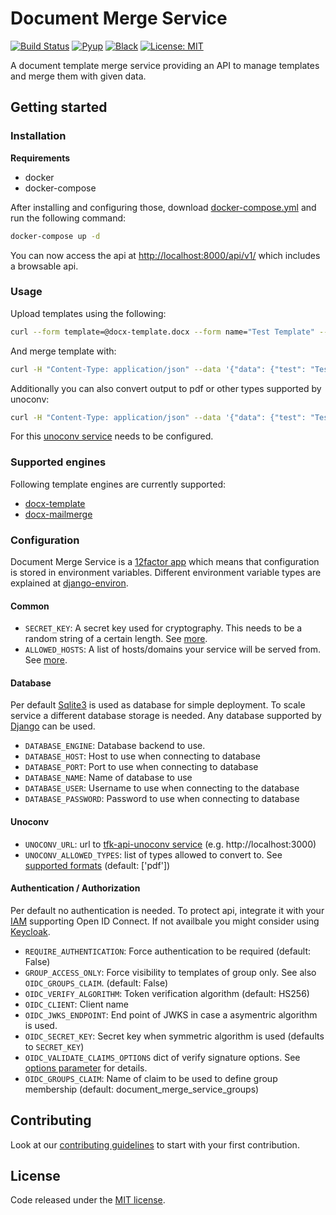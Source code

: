 # Document Merge Service

[![Build Status](https://travis-ci.com/adfinis-sygroup/document-merge-service.svg?branch=master)](https://travis-ci.com/adfinis-sygroup/document-merge-service)
[![Pyup](https://pyup.io/repos/github/adfinis-sygroup/document-merge-service/shield.svg)](https://pyup.io/account/repos/github/adfinis-sygroup/document-merge-service/)
[![Black](https://img.shields.io/badge/code%20style-black-000000.svg)](https://github.com/adfinis-sygroup/document-merge-service)
[![License: MIT](https://img.shields.io/badge/License-MIT-blue.svg)](https://opensource.org/licenses/MIT)

A document template merge service providing an API to manage templates and merge them with given data.

## Getting started

### Installation

**Requirements**
* docker
* docker-compose

After installing and configuring those, download [docker-compose.yml](https://raw.githubusercontent.com/adfinis-sygroup/document-merge-service/master/docker-compose.yml) and run the following command:

```bash
docker-compose up -d
```

You can now access the api at [http://localhost:8000/api/v1/](http://localhost:8000/api/v1/) which includes a browsable api.

### Usage

Upload templates using the following:

```bash
curl --form template=@docx-template.docx --form name="Test Template" --form engine=docx-template http://localhost:8000/api/v1/template/
```

And merge template with:

```bash
curl -H "Content-Type: application/json" --data '{"data": {"test": "Test Input"}}' http://localhost:8000/api/v1/template/test-template/merge/ > output.docx
```

Additionally you can also convert output to pdf or other types supported by unoconv:

```bash
curl -H "Content-Type: application/json" --data '{"data": {"test": "Test Input"}, "convert": "pdf"}' http://localhost:8000/api/v1/template/test-template/merge/ > output.pdf
```

For this [unoconv service](#unoconv) needs to be configured.

### Supported engines

Following template engines are currently supported:

* [docx-template](https://github.com/elapouya/python-docx-template)
* [docx-mailmerge](https://github.com/Bouke/docx-mailmerge)

### Configuration

Document Merge Service is a [12factor app](https://12factor.net/) which means that configuration is stored in environment variables.
Different environment variable types are explained at [django-environ](https://github.com/joke2k/django-environ#supported-types).

#### Common

* `SECRET_KEY`: A secret key used for cryptography. This needs to be a random string of a certain length. See [more](https://docs.djangoproject.com/en/2.1/ref/settings/#std:setting-SECRET_KEY).
* `ALLOWED_HOSTS`: A list of hosts/domains your service will be served from. See [more](https://docs.djangoproject.com/en/2.1/ref/settings/#allowed-hosts).

#### Database

Per default [Sqlite3](https://sqlite.org/) is used as database for simple deployment. To scale service a different database storage is needed. Any database supported by [Django](https://docs.djangoproject.com/en/2.1/ref/settings/#std:setting-DATABASE-ENGINE) can be used.

* `DATABASE_ENGINE`: Database backend to use.
* `DATABASE_HOST`: Host to use when connecting to database
* `DATABASE_PORT`: Port to use when connecting to database
* `DATABASE_NAME`: Name of database to use
* `DATABASE_USER`: Username to use when connecting to the database
* `DATABASE_PASSWORD`: Password to use when connecting to database

#### Unoconv

* `UNOCONV_URL`: url to [tfk-api-unoconv service](https://github.com/zrrrzzt/tfk-api-unoconv) (e.g. http://localhost:3000)
* `UNOCONV_ALLOWED_TYPES`: list of types allowed to convert to. See [supported formats](https://github.com/zrrrzzt/tfk-api-unoconv#formats) (default: ['pdf'])

#### Authentication / Authorization

Per default no authentication is needed. To protect api, integrate it with your [IAM](https://en.wikipedia.org/wiki/Identity_management) supporting Open ID Connect. If not availbale you might consider using [Keycloak](https://www.keycloak.org/).

* `REQUIRE_AUTHENTICATION`: Force authentication to be required (default: False)
* `GROUP_ACCESS_ONLY`: Force visibility to templates of group only. See also `OIDC_GROUPS_CLAIM`. (default: False)
* `OIDC_VERIFY_ALGORITHM`: Token verification algorithm (default: HS256)
* `OIDC_CLIENT`: Client name
* `OIDC_JWKS_ENDPOINT`: End point of JWKS in case a asymentric algorithm is used.
* `OIDC_SECRET_KEY`: Secret key when symmetric algorithm is used (defaults to `SECRET_KEY`)
* `OIDC_VALIDATE_CLAIMS_OPTIONS` dict of verify signature options. See [options parameter](https://python-jose.readthedocs.io/en/latest/jwt/api.html?highlight=decode_token#jose.jwt.decode) for details.
* `OIDC_GROUPS_CLAIM`: Name of claim to be used to define group membership (default: document_merge_service_groups)

## Contributing

Look at our [contributing guidelines](CONTRIBUTION.md) to start with your first contribution.

## License

Code released under the [MIT license](LICENSE).
